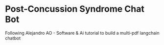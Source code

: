 # Post-Concussion Syndrome Chat Bot
Following Alejandro AO - Software &amp; Ai tutorial to build a multi-pdf langchain chatbot
